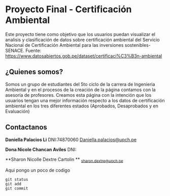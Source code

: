 # Proyecto Final - Certificación Ambiental
Este proyecto tiene como objetivo que los usuarios puedan visualizar el analisis y clasificación de datos sobre certificación ambiental del Servicio Nacional de Certificación Ambiental para las inversiones sostenibles-SENACE. Fuente: https://www.datosabiertos.gob.pe/dataset/certificaci%C3%B3n-ambiental

## ¿Quienes somos?
Somos un grupo de estudiantes del 5to ciclo de la carrera de Ingenieria Ambiental y en el procesos de la creación de la página contamos con la asesoría de profesores. Creamos esta página con la intención que los usuarios tengan una mejor información respecto a los datos de certificación ambiental en los tres diferentes estados (Aprobados, Desaprobados y en Evaluación)
## Contactanos
**Daniella Palacios Li**
DNI:74870060
Daniella.palacios@upch.pe

**Dona Nicole Chancan Aviles**
DNI:

**Sharon Nicolle Dextre Cartolin ** 
<sub> sharon.dextre@upch.pe</sub>




Aqui pongo un poco de codigo
```
git status
git add
git commit
```
